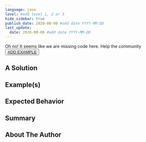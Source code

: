 ```yaml
---
language: java
level: #add level 1, 2 or 3
hide_sidebar: true
publish_date: 2020-00-00 #add date YYYY-MM-DD
last_update:
  date: 2020-00-00 #add date YYYY-MM-DD
---
```


Oh no! It seems like we are missing code here.
Help the community
<button className='hello'><a href="https://github.com/saucelabs/elemental-next/blob/main/CONTRIBUTING.md" target="_blank" rel="noopener noreferrer">ADD EXAMPLE</a></button>

## A Solution

<!-- Write your solution which can be 1-2 paragraphs, a bulleted list or a combination of both -->

## Example(s)

<!-- Show your example solution in any of the following : paragraphs, a bulleted list, ordered and unordered lists and include images, code snippets -->

## Expected Behavior

<!-- Write your expected behavior of the solutions provided as 1-2 paragraphs, a bulleted list or a combination of both -->

## Summary

<!-- Write a summary of the key points listed above and conclude the tip. This should be 3-4 sentences. -->

## About The Author

<!-- Write a short bio, 2-3 sentences and include any links to contact you (LinkedIn, Twitter, website, etc) -->

<!-- ![Author Name profile picture](/img/authors/<replace-with-your-img-file-name>#author-img 'a title') -->
